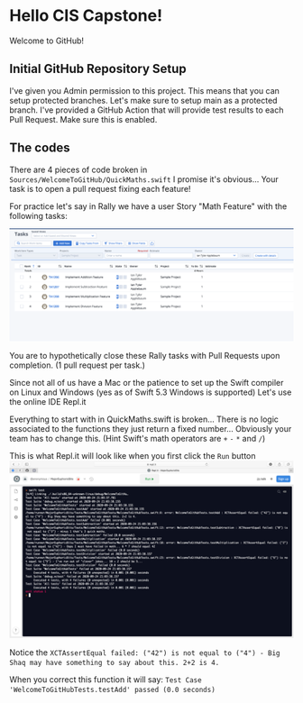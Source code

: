 # Hello CIS Capstone!

Welcome to GitHub!

## Initial GitHub Repository Setup
I've given you Admin permission to this project. This means that you can setup protected branches. Let's make sure to setup main as a protected branch. I've provided a GitHub Action that will provide test results to each Pull Request. Make sure this is enabled. 

## The codes
There are 4 pieces of code broken in `Sources/WelcomeToGitHub/QuickMaths.swift` I promise it's obvious... Your task is to open a pull request fixing each feature!

For practice let's say in Rally we have a user Story "Math Feature" with the following tasks:

![Tasks](RallyTasks.png)

You are to hypothetically close these Rally tasks with Pull Requests upon completion. (1 pull request per task.)

Since not all of us have a Mac or the patience to set up the Swift compiler on Linux and Windows (yes as of Swift 5.3 Windows is supported) Let's use the online IDE Repl.it

Everything to start with in QuickMaths.swift is broken... There is no logic associated to the functions they just return a fixed number... Obviously your team has to change this. (Hint Swift's math operators are `+` `-` `*` and `/`)

This is what Repl.it will look like when you first click the `Run` button
![FailedTestsInREPL](FailedTestsInREPL.png)

Notice the `XCTAssertEqual failed: ("42") is not equal to ("4") - Big Shaq may have something to say about this. 2+2 is 4.`

When you correct this function it will say:
`Test Case 'WelcomeToGitHubTests.testAdd' passed (0.0 seconds)`
